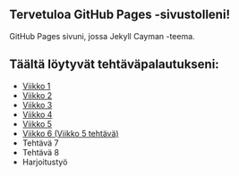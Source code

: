 ## Tervetuloa GitHub Pages -sivustolleni!
GitHub Pages sivuni, jossa Jekyll Cayman -teema.
## Täältä löytyvät tehtäväpalautukseni: 
- [Viikko 1](vko1.html)
- [Viikko 2](vko2.md)
- [Viikko 3](vko3/index.html)
- [Viikko 4](vko4/index.html)
- [Viikko 5](vko5/index.html)
- [Viikko 6 (Viikko 5 tehtävä)](vko6.md)
- Tehtävä 7
- Tehtävä 8
- Harjoitustyö
